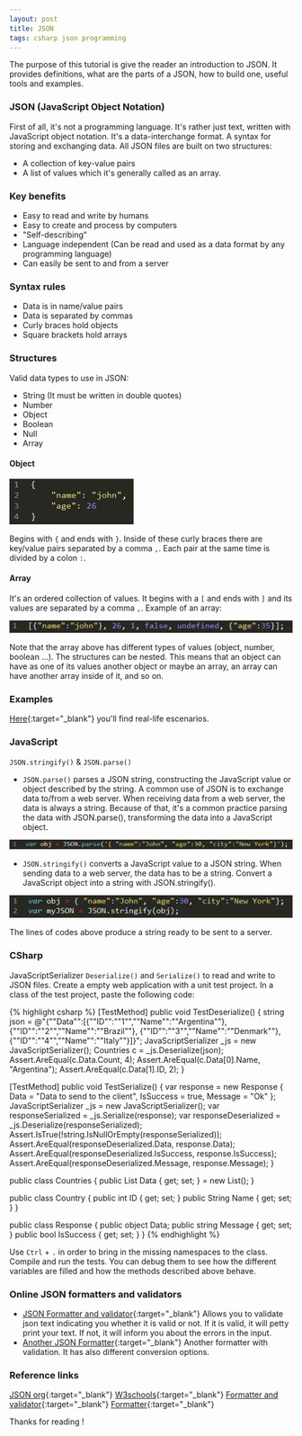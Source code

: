 ```yaml
---
layout: post
title: JSON
tags: csharp json programming
---
```


The purpose of this tutorial is give the reader an introduction to JSON.
It provides definitions, what are the parts of a JSON, how to build one, useful tools and examples.


### JSON (JavaScript Object Notation)
First of all, it's not a programming language. It's rather just text, written with JavaScript object notation.
It's a data-interchange format. A syntax for storing and exchanging data. All JSON files are built on two structures:
* A collection of key-value pairs
* A list of values which it's generally called as an array.

### Key benefits
* Easy to read and write by humans
* Easy to create and process by computers
* "Self-describing"
* Language independent (Can be read and used as a data format by any programming language)
* Can easily be sent to and from a server

### Syntax rules
* Data is in name/value pairs
* Data is separated by commas
* Curly braces hold objects
* Square brackets hold arrays

### Structures 
Valid data types to use in JSON:
* String (It must be written in double quotes)
* Number
* Object
* Boolean
* Null
* Array

#### Object
<p class="full-width"><img src="/public/image/2017-3-1-JSON_01.png" alt="Object example" /></p>

Begins with `{` and ends with `}`. Inside of these curly braces there are key/value pairs separated by a comma `,`.
Each pair at the same time is divided by a colon `:`.

#### Array
It's an ordered collection of values. It begins with a `[` and ends with `]` and its values are separated by a comma `,`.
Example of an array:
<p class="full-width"><img src="/public/image/2017-3-1-JSON_02.png" alt="Array example"/></p>

Note that the array above has different types of values (object, number, boolean ...).
The structures can be nested. This means that an object can have as one of its values another object or maybe an array, an array can have
another array inside of it, and so on.

### Examples 
[Here](https://goo.gl/Lw5tO2){:target="_blank"} you'll find real-life escenarios.

### JavaScript
`JSON.stringify()` & `JSON.parse()`

* `JSON.parse()` parses a JSON string, constructing the JavaScript value or object described by the string.
A common use of JSON is to exchange data to/from a web server. When receiving data from a web server, the data is always a string.
Because of that, it's a common practice parsing the data with JSON.parse(), transforming the data into a JavaScript object.
<p class="full-width"><img src="/public/image/2017-3-1-JSON_03.png" alt="JSON parse utility"/></p>

* `JSON.stringify()` converts a JavaScript value to a JSON string.
When sending data to a web server, the data has to be a string.
Convert a JavaScript object into a string with JSON.stringify().
<p class="full-width"><img src="/public/image/2017-3-1-JSON_04.png" alt="JSON stringify utility"/></p>
The lines of codes above produce a string ready to be sent to a server.

### CSharp
JavaScriptSerializer `Deserialize()` and `Serialize()` to read and write to JSON files.
Create a empty web application with a unit test project.
In a class of the test project, paste the following code:

{% highlight csharp %}
[TestMethod]
public void TestDeserialize()
{
	string json = @"{""Data"":[{""ID"":""1"",""Name"":""Argentina""}, {""ID"":""2"",""Name"":""Brazil""}, {""ID"":""3"",""Name"":""Denmark""}, {""ID"":""4"",""Name"":""Italy""}]}";
	JavaScriptSerializer _js = new JavaScriptSerializer();
	Countries c = _js.Deserialize<Countries>(json);
	Assert.AreEqual(c.Data.Count, 4);
	Assert.AreEqual(c.Data[0].Name, "Argentina");
	Assert.AreEqual(c.Data[1].ID, 2);
}

[TestMethod]
public void TestSerialize()
{
	var response = new Response { Data = "Data to send to the client", IsSuccess = true, Message = "Ok" };
	JavaScriptSerializer _js = new JavaScriptSerializer();
	var responseSerialized = _js.Serialize(response);
	var responseDeserialized = _js.Deserialize<Response>(responseSerialized);
	Assert.IsTrue(!string.IsNullOrEmpty(responseSerialized));
	Assert.AreEqual(responseDeserialized.Data, response.Data);
	Assert.AreEqual(responseDeserialized.IsSuccess, response.IsSuccess);
	Assert.AreEqual(responseDeserialized.Message, response.Message);
}

public class Countries
{
	public List<Country> Data { get; set; } = new List<Country>();
}

public class Country
{
	public int ID { get; set; }
	public String Name { get; set; }
}

public class Response
{
	public object Data;
	public string Message { get; set; }
	public bool IsSuccess { get; set; }
}
{% endhighlight %}

Use `Ctrl` + `.` in order to bring in the missing namespaces to the class. Compile and run the tests. You can debug them to see how the different variables are filled and how the methods described above behave.

### Online JSON formatters and validators

* [JSON Formatter and validator](https://jsonformatter.curiousconcept.com/){:target="_blank"} Allows you to validate json text indicating you whether it is valid or not. If it is valid, it will petty print your text. If not, it will inform you about the errors in the input.
* [Another JSON Formatter](https://jsonformatter.org/){:target="_blank"} Another formatter with validation. It has also different conversion options.


### Reference links
[JSON org](https://goo.gl/O2WH){:target="_blank"} 
[W3schools](https://goo.gl/EJuVgM){:target="_blank"} 
[Formatter and validator](https://goo.gl/ZbC1fN){:target="_blank"} 
[Formatter](https://goo.gl/8wffRD){:target="_blank"}

Thanks for reading !





